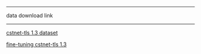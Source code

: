 ******
data download link
******

[cstnet-tls 1.3 dataset](https://drive.google.com/drive/folders/1JSsYmevkxQFanoKOi_i1ooA6pH3s9sDr?usp=sharing)

[fine-tuning cstnet-tls 1.3](https://drive.google.com/drive/folders/1KlZatGoNm-4qu04z0LfrTpZr2oDaHfzr?usp=sharing)
